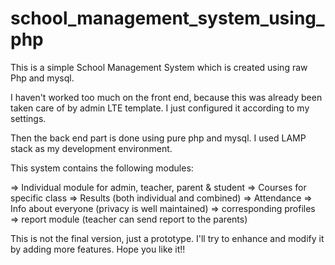 # school_management_system_using_php
This is a simple School Management System which is created using raw Php and mysql. 

I haven't worked too much on the front end, because this was already been taken care of by admin LTE template. I just configured it according to my settings. 

Then the back end part is done using pure php and mysql. I used LAMP stack as my development environment.

This system contains the following modules: 

=> Individual module for admin, teacher, parent & student 
=> Courses for specific class
=> Results (both individual and combined)
=> Attendance
=> Info about everyone (privacy is well maintained)
=> corresponding profiles
=> report module (teacher can send report to the parents)

This is not the final version, just a prototype. I'll try to enhance and modify it by adding more features. 
Hope you like it!! 
